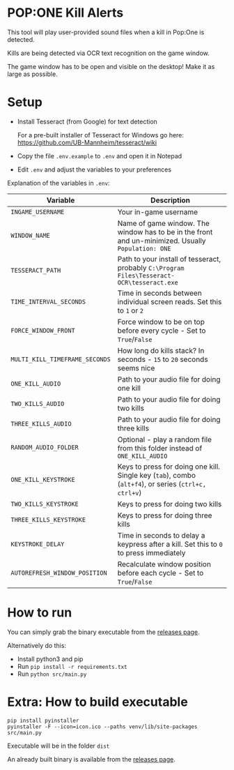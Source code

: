 # POP:ONE Kill Alerts

This tool will play user-provided sound files when a kill in Pop:One is detected.

Kills are being detected via OCR text recognition on the game window.

The game window has to be open and visible on the desktop! Make it as large as possible.

# Setup

* Install Tesseract (from Google) for text detection

    For a pre-built installer of Tesseract for Windows go here:
    https://github.com/UB-Mannheim/tesseract/wiki
  
* Copy the file `.env.example` to `.env` and open it in Notepad
* Edit `.env` and adjust the variables to your preferences

Explanation of the variables in `.env`:

| Variable                       | Description                                                                                          |
|--------------------------------|------------------------------------------------------------------------------------------------------|
| `INGAME_USERNAME`              | Your in-game username                                                                                |
| `WINDOW_NAME`                  | Name of game window. The window has to be in the front and un-minimized. Usually `Population: ONE`   |
| `TESSERACT_PATH`               | Path to your install of tesseract, probably `C:\Program Files\Tesseract-OCR\tesseract.exe`           |
| `TIME_INTERVAL_SECONDS`        | Time in seconds between individual screen reads. Set this to `1` or `2`                              |
| `FORCE_WINDOW_FRONT`           | Force window to be on top before every cycle - Set to `True`/`False`                                 |
| `MULTI_KILL_TIMEFRAME_SECONDS` | How long do kills stack? In seconds - `15` to `20` seconds seems nice                                |
| `ONE_KILL_AUDIO`               | Path to your audio file for doing one kill                                                           |
| `TWO_KILLS_AUDIO`              | Path to your audio file for doing two kills                                                          |
| `THREE_KILLS_AUDIO`            | Path to your audio file for doing three kills                                                        |
| `RANDOM_AUDIO_FOLDER`          | Optional - play a random file from this folder instead of `ONE_KILL_AUDIO`                           |
| `ONE_KILL_KEYSTROKE`           | Keys to press for doing one kill. Single key (`tab`), combo (`alt+f4`), or series (`ctrl+c, ctrl+v`) |
| `TWO_KILLS_KEYSTROKE`          | Keys to press for doing two kills                                                                    |
| `THREE_KILLS_KEYSTROKE`        | Keys to press for doing three kills                                                                  |
| `KEYSTROKE_DELAY`              | Time in seconds to delay a keypress after a kill. Set this to `0` to press immediately               |
| `AUTOREFRESH_WINDOW_POSITION`  | Recalculate window position before each cycle - Set to `True`/`False`                                |

# How to run
You can simply grab the binary executable from the [releases page](https://github.com/lacksfish/popOne-kill-alerts/releases).

Alternatively do this:

* Install python3 and pip
* Run `pip install -r requirements.txt`
* Run `python src/main.py`

# Extra: How to build executable
    pip install pyinstaller
    pyinstaller -F --icon=icon.ico --paths venv/lib/site-packages src/main.py

Executable will be in the folder `dist`

An already built binary is available from the [releases page](https://github.com/lacksfish/popOne-kill-alerts/releases).
